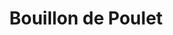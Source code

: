 ---
layout: recette-v2
categories: [recettes]
hidden: true
lang: fr
sitemap: true
title: Bouillon de Poulet
type: condiment
---